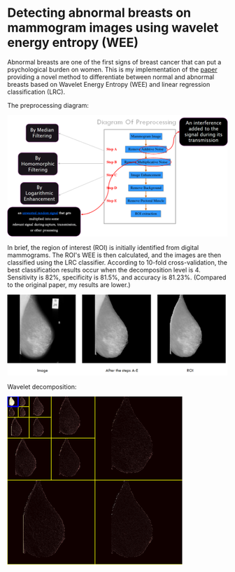 # Detecting abnormal breasts on mammogram images using wavelet energy entropy (WEE)

Abnormal breasts are one of the first signs of breast cancer that can put a psychological burden on women. This is my implementation of the [paper](https://link.springer.com/article/10.1007/s11042-016-4161-0) providing a novel method to differentiate between normal and abnormal breasts based on Wavelet Energy Entropy (WEE) and linear regression classification (LRC).

The preprocessing diagram:

<img src="https://github.com/Dehghan99/WEE_mammogram/blob/main/figures/preprocessing.png" alt="drawing" width="800"/>

 
In brief, the region of interest (ROI) is initially identified from digital mammograms. The ROI's WEE is then calculated, and the images are then classified using the LRC classifier. According to 10-fold cross-validation, the best classification results occur when the decomposition level is 4. Sensitivity is 82%, specificity is 81.5%, and accuracy is 81.23%. (Compared to the original paper, my results are lower.)


<img src="https://github.com/Dehghan99/WEE_mammogram/blob/main/figures/Image_1.png" alt="drawing" width="800"/>

Wavelet decomposition:

<img src="https://github.com/Dehghan99/WEE_mammogram/blob/main/figures/Dec_4.png" alt="drawing" width="400"/>
